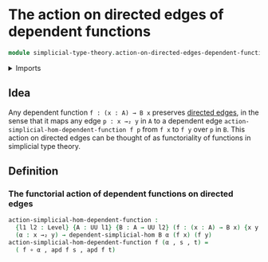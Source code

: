 # The action on directed edges of dependent functions

```agda
module simplicial-type-theory.action-on-directed-edges-dependent-functions where
```

<details><summary>Imports</summary>

```agda
open import foundation.action-on-identifications-dependent-functions
open import foundation.action-on-identifications-functions
open import foundation.constant-maps
open import foundation.dependent-pair-types
open import foundation.equality-cartesian-product-types
open import foundation.equality-dependent-pair-types
open import foundation.function-types
open import foundation.identity-types
open import foundation.universe-levels

open import simplicial-type-theory.dependent-simplicial-edges
open import simplicial-type-theory.directed-edges
```

</details>

## Idea

Any dependent function `f : (x : A) → B x` preserves
[directed edges](simplicial-type-theory.directed-edges.md), in the sense that it
maps any edge `p : x →₂ y` in `A` to a dependent edge
`action-simplicial-hom-dependent-function f p` from `f x` to `f y` over `p` in
`B`. This action on directed edges can be thought of as functoriality of
functions in simplicial type theory.

## Definition

### The functorial action of dependent functions on directed edges

```agda
action-simplicial-hom-dependent-function :
  {l1 l2 : Level} {A : UU l1} {B : A → UU l2} (f : (x : A) → B x) {x y : A} →
  (α : x →₂ y) → dependent-simplicial-hom B α (f x) (f y)
action-simplicial-hom-dependent-function f (α , s , t) =
  ( f ∘ α , apd f s , apd f t)
```
